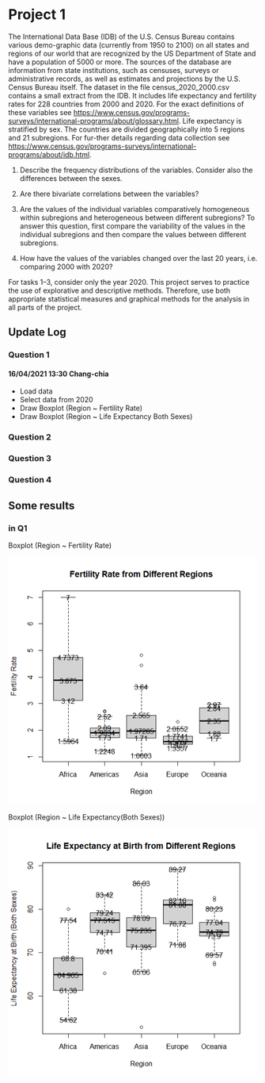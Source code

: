 # Project 1

The International Data Base (IDB) of the U.S. Census Bureau contains various demo-graphic data (currently from 1950 to 2100) on all states and regions of our world that are recognized by the US Department of State and have a population of 5000 or more. The sources of the database are information from state institutions, such as censuses, surveys or administrative records, as well as estimates and projections by the U.S. Census Bureau itself.
The dataset in the file census_2020_2000.csv contains a small extract from the IDB. It includes life expectancy and fertility rates for 228 countries from 2000 and 2020. For the exact definitions of these variables see https://www.census.gov/programs-surveys/international-programs/about/glossary.html. Life expectancy is stratified by sex. The countries are divided geographically into 5 regions and 21 subregions. For fur-ther details regarding data collection see https://www.census.gov/programs-surveys/international-programs/about/idb.html.

1. Describe the frequency distributions of the variables. Consider also the differences between the sexes.

2. Are there bivariate correlations between the variables?

3. Are the values of the individual variables comparatively homogeneous within subregions and heterogeneous between different subregions? To answer this question, first compare the variability of the values in the individual subregions and then compare the values between different subregions.

4. How have the values of the variables changed over the last 20 years, i.e. comparing 2000 with 2020?

For tasks 1–3, consider only the year 2020. This project serves to practice the use of explorative and descriptive methods. Therefore, use both appropriate statistical measures and graphical methods for the analysis in all parts of the project.

## Update Log

### Question 1

#### 16/04/2021 13:30 Chang-chia

+ Load data
+ Select data from 2020
+ Draw Boxplot (Region ~ Fertility Rate)
+ Draw Boxplot (Region ~ Life Expectancy Both Sexes)

### Question 2
### Question 3
### Question 4

## Some results

### in Q1

Boxplot (Region ~ Fertility Rate)

![alt text](https://github.com/Jeffchen00/ISC-repo/blob/1ea9ea6f64066924b2e72c37e51ba944e60dde27/Boxplot%20Region%20~%20Fertility%20Rate.png)

Boxplot (Region ~ Life Expectancy(Both Sexes))

![alt text](https://github.com/Jeffchen00/ISC-repo/blob/18fe860d94d45d24981c726b8187153e4b266384/Boxplot%20Region%20~%20Life%20Expectancy(Both%20Sexes).png)
